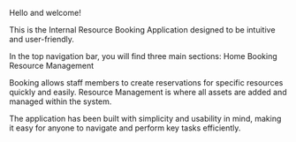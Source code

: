 Hello and welcome!

This is the Internal Resource Booking Application designed to be intuitive and user-friendly.

In the top navigation bar, you will find three main sections:
Home
Booking
Resource Management

Booking allows staff members to create reservations for specific resources quickly and easily.
Resource Management is where all assets are added and managed within the system.

The application has been built with simplicity and usability in mind, making it easy for anyone to navigate and perform key tasks efficiently.


